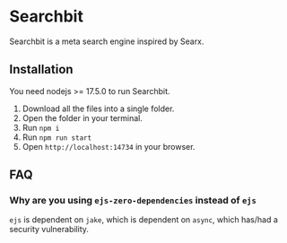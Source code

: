 # Searchbit
Searchbit is a meta search engine inspired by Searx.

## Installation
You need nodejs >= 17.5.0 to run Searchbit.

1) Download all the files into a single folder.
2) Open the folder in your terminal.
3) Run `npm i`
4) Run `npm run start`
5) Open `http://localhost:14734` in your browser.

## FAQ

### Why are you using `ejs-zero-dependencies` instead of `ejs`
`ejs` is dependent on `jake`, which is dependent on `async`, which has/had a security vulnerability.
